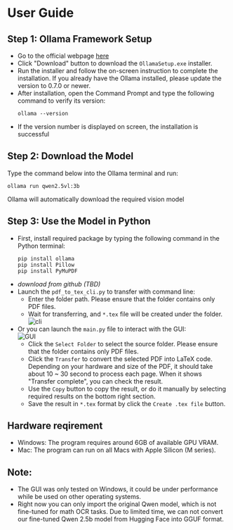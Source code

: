 # User Guide
## Step 1: Ollama Framework Setup
 
- Go to the official webpage [here](https://ollama.com/)
- Click "Download" button to download the `OllamaSetup.exe` installer.
- Run the installer and follow the on-screen instruction to complete the installation. If you already have the Ollama installed, please update the version to 0.7.0 or newer.
- After installation, open the Command Prompt and type the following command to verify its version:  
    ```
    ollama --version
    ```
- If the version number is displayed on screen, the installation is successful

## Step 2: Download the Model
Type the command below into the Ollama terminal and run:  
``` 
ollama run qwen2.5vl:3b
```  
Ollama will automatically download the required vision model

## Step 3: Use the Model in Python
- First, install required package by typing the following command in the Python terminal:
    ```
   pip install ollama
   pip install Pillow
   pip install PyMuPDF
   ```
- _download from github (TBD)_
- Launch the `pdf_to_tex_cli.py` to transfer with command line:
   - Enter the folder path. Please ensure that the folder contains only PDF files.
   - Wait for transferring, and `*.tex` file will be created under the folder.
![cli](docs/assets/cli.png)
- Or you can launch the `main.py` file to interact with the GUI:  
![GUI](docs/assets/gui.png)
   - Click the `Select Folder` to select the source folder. Please ensure that the folder contains only PDF files.
   - Click the `Transfer` to convert the selected PDF into LaTeX code. Depending on your hardware and size of the PDF, it should take about 10 ~ 30 second to process each page. When it shows "Transfer complete", you can check the result.
   - Use the `Copy` button to copy the result, or do it manually by selecting required results on the bottom right section.
   - Save the result in `*.tex` format by click the `Create .tex file` button.

## Hardware reqirement
- Windows: The program requires around 6GB of available GPU VRAM.
- Mac: The program can run on all Macs with Apple Silicon (M series).

## Note:
- The GUI was only tested on Windows, it could be under performance while be used on other operating systems.
- Right now you can only import the original Qwen model, which is not fine-tuned for math OCR tasks. 
  Due to limited time, we can not convert our fine-tuned Qwen 2.5b model from Hugging Face into GGUF format.